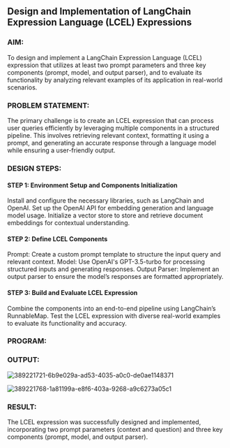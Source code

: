 ## Design and Implementation of LangChain Expression Language (LCEL) Expressions

### AIM:
To design and implement a LangChain Expression Language (LCEL) expression that utilizes at least two prompt parameters and three key components (prompt, model, and output parser), and to evaluate its functionality by analyzing relevant examples of its application in real-world scenarios.

### PROBLEM STATEMENT:
The primary challenge is to create an LCEL expression that can process user queries efficiently by leveraging multiple components in a structured pipeline. This involves retrieving relevant context, formatting it using a prompt, and generating an accurate response through a language model while ensuring a user-friendly output.

### DESIGN STEPS:

#### STEP 1: Environment Setup and Components Initialization

  Install and configure the necessary libraries, such as LangChain and OpenAI.
  Set up the OpenAI API for embedding generation and language model usage.
  Initialize a vector store to store and retrieve document embeddings for contextual understanding.

#### STEP 2: Define LCEL Components

  Prompt: Create a custom prompt template to structure the input query and relevant context.
  Model: Use OpenAI's GPT-3.5-turbo for processing structured inputs and generating responses.
  Output Parser: Implement an output parser to ensure the model’s responses are formatted appropriately.

#### STEP 3: Build and Evaluate LCEL Expression

  Combine the components into an end-to-end pipeline using LangChain’s RunnableMap.
  Test the LCEL expression with diverse real-world examples to evaluate its functionality and accuracy.

### PROGRAM:

### OUTPUT:

![389221721-6b9e029a-ad53-4035-a0c0-de0ae1148371](https://github.com/user-attachments/assets/d475da9b-0f6e-415d-ad61-fd0da52b6d53)

![389221768-1a81199a-e8f6-403a-9268-a9c6273a05c1](https://github.com/user-attachments/assets/a3d0c202-ee22-4a5e-bdfd-1603f2aec072)

### RESULT:
The LCEL expression was successfully designed and implemented, incorporating two prompt parameters (context and question) and three key components (prompt, model, and output parser).
